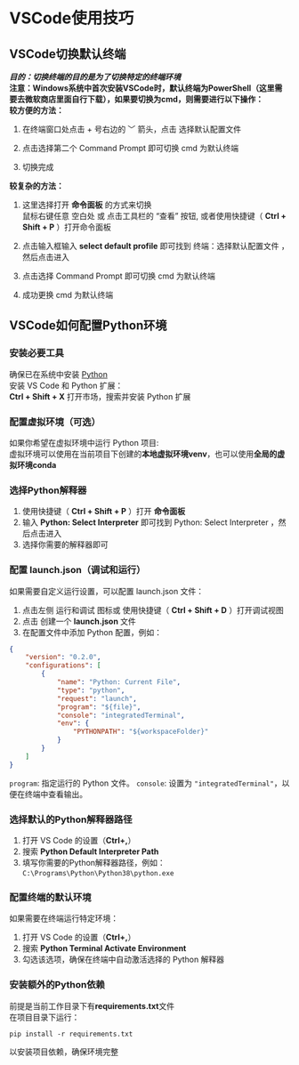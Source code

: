 # VSCode使用技巧

## VSCode切换默认终端
***目的：切换终端的目的是为了切换特定的终端环境***  
**注意：Windows系统中首次安装VSCode时，默认终端为PowerShell（这里需要去微软商店里面自行下载），如果要切换为cmd，则需要进行以下操作：**  
**较方便的方法：**  
1. 在终端窗口处点击 + 号右边的 ﹀ 箭头，点击 选择默认配置文件  

2. 点击选择第二个 Command Prompt 即可切换 cmd 为默认终端  

3. 切换完成  


**较复杂的方法：**  
1. 这里选择打开 **命令面板** 的方式来切换  
鼠标右键任意 空白处 或 点击工具栏的 “查看” 按钮, 或者使用快捷键（ **Ctrl + Shift + P** ）打开命令面板  

2. 点击输入框输入 **select default profile** 即可找到 终端：选择默认配置文件 ，然后点击进入  

3. 点击选择 Command Prompt 即可切换 cmd 为默认终端  

4. 成功更换 cmd 为默认终端  

## VSCode如何配置Python环境
### 安装必要工具
确保已在系统中安装 [Python](https://www.python.org/downloads/)  
安装 VS Code 和 Python 扩展：  
**Ctrl + Shift + X** 打开市场，搜索并安装 Python 扩展

### 配置虚拟环境（可选）
如果你希望在虚拟环境中运行 Python 项目:  
虚拟环境可以使用在当前项目下创建的**本地虚拟环境venv**，也可以使用**全局的虚拟环境conda**  

### 选择Python解释器
1. 使用快捷键（ **Ctrl + Shift + P** ）打开 **命令面板**  
2. 输入 **Python: Select Interpreter** 即可找到 Python: Select Interpreter ，然后点击进入  
3. 选择你需要的解释器即可  

### 配置 launch.json（调试和运行）
如果需要自定义运行设置，可以配置 launch.json 文件：
1. 点击左侧 运行和调试 图标或 使用快捷键（ **Ctrl + Shift + D** ）打开调试视图  
2. 点击 创建一个 **launch.json** 文件  
3. 在配置文件中添加 Python 配置，例如：
```json
{
    "version": "0.2.0",
    "configurations": [
        {
            "name": "Python: Current File",
            "type": "python",
            "request": "launch",
            "program": "${file}",
            "console": "integratedTerminal",
            "env": {
                "PYTHONPATH": "${workspaceFolder}"
            }
        }
    ]
}

```
`program`: 指定运行的 Python 文件。
`console`: 设置为 `"integratedTerminal"`，以便在终端中查看输出。

### 选择默认的Python解释器路径
1. 打开 VS Code 的设置（**Ctrl+,**）
2. 搜索 **Python Default Interpreter Path**
3. 填写你需要的Python解释器路径，例如：`C:\Programs\Python\Python38\python.exe`

### 配置终端的默认环境
如果需要在终端运行特定环境：  
1. 打开 VS Code 的设置（**Ctrl+,**）  
2. 搜索 **Python Terminal Activate Environment**  
3. 勾选该选项，确保在终端中自动激活选择的 Python 解释器  

### 安装额外的Python依赖
前提是当前工作目录下有**requirements.txt**文件  
在项目目录下运行：
```
pip install -r requirements.txt
```
以安装项目依赖，确保环境完整
